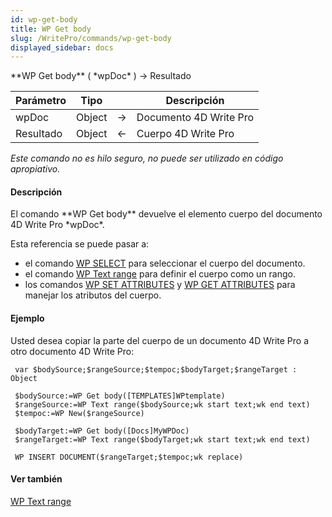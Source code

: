 ```yaml
---
id: wp-get-body
title: WP Get body
slug: /WritePro/commands/wp-get-body
displayed_sidebar: docs
---
```


<!--REF #_command_.WP Get body.Syntax-->**WP Get body** ( *wpDoc* ) -> Resultado<!-- END REF-->
<!--REF #_command_.WP Get body.Params-->
| Parámetro | Tipo |  | Descripción |
| --- | --- | --- | --- |
| wpDoc | Object | &#8594;  | Documento 4D Write Pro |
| Resultado | Object | &#8592; | Cuerpo 4D Write Pro |

<!-- END REF-->

*Este comando no es hilo seguro, no puede ser utilizado en código apropiativo.*


#### Descripción 

<!--REF #_command_.WP Get body.Summary-->El comando **WP Get body** devuelve el elemento cuerpo del documento 4D Write Pro *wpDoc*.<!-- END REF-->

Esta referencia se puede pasar a:

* el comando [WP SELECT](wp-select.md) para seleccionar el cuerpo del documento.
* el comando [WP Text range](wp-text-range.md) para definir el cuerpo como un rango.
* los comandos [WP SET ATTRIBUTES](wp-set-attributes.md) y [WP GET ATTRIBUTES](wp-get-attributes.md) para manejar los atributos del cuerpo.

#### Ejemplo 

Usted desea copiar la parte del cuerpo de un documento 4D Write Pro a otro documento 4D Write Pro:

```4d
 var $bodySource;$rangeSource;$tempoc;$bodyTarget;$rangeTarget : Object
 
 $bodySource:=WP Get body([TEMPLATES]WPtemplate)
 $rangeSource:=WP Text range($bodySource;wk start text;wk end text)
 $tempoc:=WP New($rangeSource)
 
 $bodyTarget:=WP Get body([Docs]MyWPDoc)
 $rangeTarget:=WP Text range($bodyTarget;wk start text;wk end text)
 
 WP INSERT DOCUMENT($rangeTarget;$tempoc;wk replace)
```

#### Ver también 

[WP Text range](wp-text-range.md)  